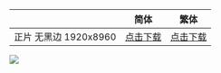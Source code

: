 |                                 | 简体                                                         | 繁体                                                         |
| ------------------------------- | ------------------------------------------------------------ | ------------------------------------------------------------ |
| 正片 无黑边 1920x8960 | [点击下载](https://raw.githubusercontent.com/SweetSub/SweetSub/master/Archive/Look%20Back/%5BSweetSub%26LoliHouse%5D%20Look%20Back.chs.ass) | [点击下载](https://raw.githubusercontent.com/SweetSub/SweetSub/master/Archive/Look%20Back/%5BSweetSub%26LoliHouse%5D%20Look%20Back.cht.ass) |

![](https://p.sda1.dev/20/5defb95924f47db8ef7149706e4dde78/Look%20Back.jpg)

